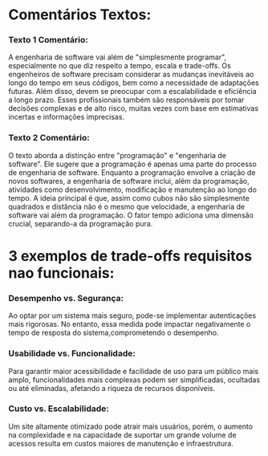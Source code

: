 # Comentários Textos:

### Texto 1 Comentário:
A engenharia de software vai além de "simplesmente programar", especialmente no que diz respeito a tempo, escala e trade-offs. 
Os engenheiros de software precisam considerar as mudanças inevitáveis ao longo do tempo em seus códigos, bem como a necessidade de adaptações futuras.
Além disso, devem se preocupar com a escalabilidade e eficiência a longo prazo. Esses profissionais também são responsáveis por tomar decisões complexas e de alto risco,
muitas vezes com base em estimativas incertas e informações imprecisas.

### Texto 2 Comentário:
O texto aborda a distinção entre "programação" e "engenharia de software". Ele sugere que a programação é apenas uma parte do processo de engenharia de software. 
Enquanto a programação envolve a criação de novos softwares, a engenharia de software inclui, além da programação, atividades como desenvolvimento, modificação e manutenção ao longo do tempo.
A ideia principal é que, assim como cubos não são simplesmente quadrados e distância não é o mesmo que velocidade, a engenharia de software vai além da programação. 
O fator tempo adiciona uma dimensão crucial, separando-a da programação pura.

# 3 exemplos de trade-offs requisitos nao funcionais:

### Desempenho vs. Segurança: 
Ao optar por um sistema mais seguro, pode-se implementar autenticações mais rigorosas.
No entanto, essa medida pode impactar negativamente o tempo de resposta do sistema,comprometendo o desempenho.

### Usabilidade vs. Funcionalidade: 
Para garantir maior acessibilidade e facilidade de uso para um público mais amplo, funcionalidades mais complexas podem ser simplificadas,
ocultadas ou até eliminadas, afetando a riqueza de recursos disponíveis.

### Custo vs. Escalabilidade: 
Um site altamente otimizado pode atrair mais usuários, porém, o aumento na complexidade e na capacidade de suportar um grande volume de acessos
resulta em custos maiores de manutenção e infraestrutura.


